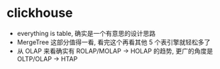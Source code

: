 # clickhouse

- everything is table, 确实是一个有意思的设计思路
- MergeTree 这部分值得一看, 看完这个再看其他 5 个表引擎就轻松多了
- 从 OLAP 来看确实有 ROLAP/MOLAP -> HOLAP 的趋势, 更广的角度是 OLTP/OLAP -> HTAP
